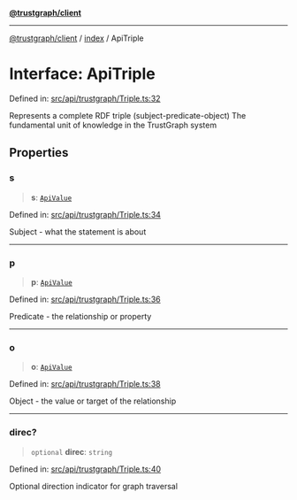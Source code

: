 [**@trustgraph/client**](../../README.md)

***

[@trustgraph/client](../../README.md) / [index](../README.md) / ApiTriple

# Interface: ApiTriple

Defined in: [src/api/trustgraph/Triple.ts:32](https://github.com/trustgraph-ai/trustgraph-ts-client/blob/9a2bad46722f27bb783391eed1d9289614cc905a/src/api/trustgraph/Triple.ts#L32)

Represents a complete RDF triple (subject-predicate-object)
The fundamental unit of knowledge in the TrustGraph system

## Properties

### s

> **s**: [`ApiValue`](ApiValue.md)

Defined in: [src/api/trustgraph/Triple.ts:34](https://github.com/trustgraph-ai/trustgraph-ts-client/blob/9a2bad46722f27bb783391eed1d9289614cc905a/src/api/trustgraph/Triple.ts#L34)

Subject - what the statement is about

***

### p

> **p**: [`ApiValue`](ApiValue.md)

Defined in: [src/api/trustgraph/Triple.ts:36](https://github.com/trustgraph-ai/trustgraph-ts-client/blob/9a2bad46722f27bb783391eed1d9289614cc905a/src/api/trustgraph/Triple.ts#L36)

Predicate - the relationship or property

***

### o

> **o**: [`ApiValue`](ApiValue.md)

Defined in: [src/api/trustgraph/Triple.ts:38](https://github.com/trustgraph-ai/trustgraph-ts-client/blob/9a2bad46722f27bb783391eed1d9289614cc905a/src/api/trustgraph/Triple.ts#L38)

Object - the value or target of the relationship

***

### direc?

> `optional` **direc**: `string`

Defined in: [src/api/trustgraph/Triple.ts:40](https://github.com/trustgraph-ai/trustgraph-ts-client/blob/9a2bad46722f27bb783391eed1d9289614cc905a/src/api/trustgraph/Triple.ts#L40)

Optional direction indicator for graph traversal

